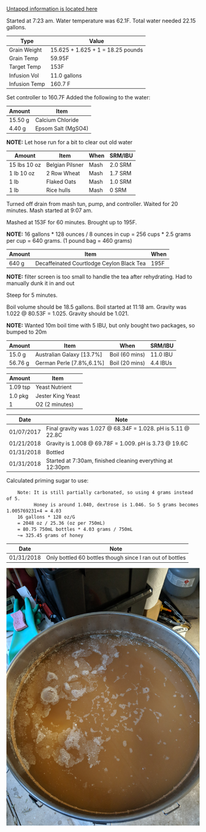 [Untappd information is located here](https://untappd.com/b/hamzy-homebrew-suppai-no-cha-version-3-0-sc3/2495545)

Started at 7:23 am. Water temperature was 62.1F. Total water needed 22.15 gallons.

Type | Value
--- | ---
Grain Weight | 15.625 + 1.625 + 1 = 18.25 pounds
Grain Temp | 59.95F
Target Temp | 153F
Infusion Vol | 11.0 gallons
Infusion Temp | 160.7 F

Set controller to 160.7F
Added the following to the water:

Amount | Item
--- | ---
15.50 g | Calcium Chloride
4.40 g | Epsom Salt (MgSO4)

**NOTE:** Let hose run for a bit to clear out old water

Amount | Item | When | SRM/IBU
--- | --- | --- | ---
15 lbs 10 oz | Belgian Pilsner | Mash | 2.0 SRM
1 lb 10 oz | 2 Row Wheat | Mash | 1.7 SRM
1 lb | Flaked Oats | Mash | 1.0 SRM
1 lb | Rice hulls | Mash | 0 SRM

Turned off drain from mash tun, pump, and controller. Waited for 20 minutes.
Mash started at 9:07 am.

Mashed at 153F for 60 minutes.  Brought up to 195F.

**NOTE:** 16 gallons * 128 ounces / 8 ounces in cup = 256 cups * 2.5 grams per cup = 640 grams.
(1 pound bag = 460 grams)

Amount | Item | When
--- | --- | ---
640 g | Decaffeinated Courtlodge Ceylon Black Tea | 195F

**NOTE:** filter screen is too small to handle the tea after rehydrating. Had to manually dunk it in and out

Steep for 5 minutes.

Boil volume should be 18.5 gallons. Boil started at 11:18 am.
Gravity was 1.022 @ 80.53F = 1.025.  Gravity should be 1.021.

**NOTE:** Wanted 10m boil time with 5 IBU, but only bought two packages, so bumped to 20m

Amount | Item | When | SRM/IBU
--- | --- | --- | ---
15.0 g | Australian Galaxy [13.7%] | Boil (60 mins) | 11.0 IBU
56.76 g | German Perle [7.8%,6.1%] | Boil (20 mins) | 4.4 IBUs

Amount | Item
--- | ---
1.09 tsp | Yeast Nutrient
1.0 pkg | Jester King Yeast
1 | O2 (2 minutes)

Date | Note
--- | ---
01/07/2017 | Final gravity was 1.027 @ 68.34F = 1.028. pH is 5.11 @ 22.8C
01/21/2018 | Gravity is 1.008 @ 69.78F = 1.009. pH is 3.73 @ 19.6C
01/31/2018 | Bottled
01/31/2018 | Started at 7:30am, finished cleaning everything at 12:30pm

Calculated priming sugar to use:
```
    Note: It is still partially carbonated, so using 4 grams instead of 5.
          Honey is around 1.040, dextrose is 1.046. So 5 grams becomes 1.005769231×4 = 4.03
    16 gallons * 128 oz/G
    = 2048 oz / 25.36 (oz per 750mL)
    = 80.75 750mL bottles * 4.03 grams / 750mL
    ~= 325.45 grams of honey
```

Date | Note
--- | ---
01/31/2018 | Only bottled 60 bottles though since I ran out of bottles

![Image of tea pellicle](IMG_20180131_072906.jpg)
